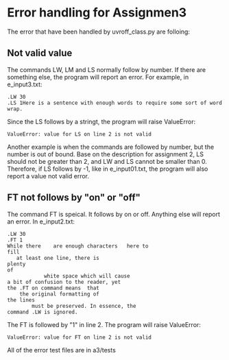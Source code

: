 ﻿# Error handling for Assignmen3

The error that have been handled by uvroff_class.py are folloing:

## Not valid value

The commands LW, LM and LS normally follow by number. If there are something else, the program will report an error. For example, in e_input3.txt: 
```
.LW 30
.LS 1Here is a sentence with enough words to require some sort of word wrap. 
```
Since the LS follows by a stringt, the program will raise ValueError:
```
ValueError: value for LS on line 2 is not valid
```
Another example is when the commands are followed by number, but the number is out of bound. Base on the description for assignment 2, LS should not be greater than 2, and LW and LS cannot be smaller than 0. Therefore, if LS follows by -1, like in e_input01.txt, the program will also report a value not valid error. 

## FT not follows by "on" or "off"

The command FT is speical. It follows by on or off. Anything else will report an error. In e_input2.txt:
```
.LW 30
.FT 1
While there    are enough characters   here to
fill
   at least one line, there is
plenty
of
            white space which will cause
a bit of confusion to the reader, yet
the .FT on command means  that
    the original formatting of
the lines
        must be preserved. In essence, the
command .LW is ignored.
```
The FT is followed by "1" in line 2. The program will raise ValueError:
```
ValueError: value for FT on line 2 is not valid
```
All of the error test files are in a3/tests

